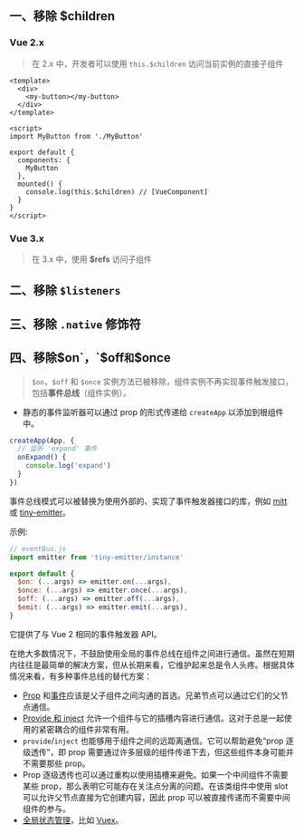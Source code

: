 ## 一、移除 $children

###  Vue 2.x

> 在 2.x 中，开发者可以使用 `this.$children` 访问当前实例的直接子组件

```vue
<template>
  <div>
    <my-button></my-button>
  </div>
</template>

<script>
import MyButton from './MyButton'

export default {
  components: {
    MyButton
  },
  mounted() {
    console.log(this.$children) // [VueComponent]
  }
}
</script>
```

### Vue 3.x

> 在 3.x 中，使用 **$refs** 访问子组件

## 二、移除 `$listeners`



## 三、移除 `.native` 修饰符



## 四、移除$on`，`$off` 和 `$once

> `$on`，`$off` 和 `$once` 实例方法已被移除，组件实例不再实现事件触发接口，包括**事件总线**（组件实例）。

* 静态的事件监听器可以通过 prop 的形式传递给 `createApp` 以添加到根组件中。

```js
createApp(App, {
  // 监听 'expand' 事件
  onExpand() {
    console.log('expand')
  }
})
```

事件总线模式可以被替换为使用外部的、实现了事件触发器接口的库，例如 [mitt](https://github.com/developit/mitt) 或 [tiny-emitter](https://github.com/scottcorgan/tiny-emitter)。

示例:

```js
// eventBus.js
import emitter from 'tiny-emitter/instance'

export default {
  $on: (...args) => emitter.on(...args),
  $once: (...args) => emitter.once(...args),
  $off: (...args) => emitter.off(...args),
  $emit: (...args) => emitter.emit(...args),
}
```

它提供了与 Vue 2 相同的事件触发器 API。

在绝大多数情况下，不鼓励使用全局的事件总线在组件之间进行通信。虽然在短期内往往是最简单的解决方案，但从长期来看，它维护起来总是令人头疼。根据具体情况来看，有多种事件总线的替代方案：

- [Prop](https://v3.cn.vuejs.org/guide/component-basics.html#passing-data-to-child-components-with-props) 和[事件](https://v3.cn.vuejs.org/guide/component-basics.html#listening-to-child-components-events)应该是父子组件之间沟通的首选。兄弟节点可以通过它们的父节点通信。
- [Provide 和 inject](https://v3.cn.vuejs.org/guide/component-provide-inject.html) 允许一个组件与它的插槽内容进行通信。这对于总是一起使用的紧密耦合的组件非常有用。
- `provide`/`inject` 也能够用于组件之间的远距离通信。它可以帮助避免“prop 逐级透传”，即 prop 需要通过许多层级的组件传递下去，但这些组件本身可能并不需要那些 prop。
- Prop 逐级透传也可以通过重构以使用插槽来避免。如果一个中间组件不需要某些 prop，那么表明它可能存在关注点分离的问题。在该类组件中使用 slot 可以允许父节点直接为它创建内容，因此 prop 可以被直接传递而不需要中间组件的参与。
- [全局状态管理](https://v3.cn.vuejs.org/guide/state-management.html)，比如 [Vuex](https://next.vuex.vuejs.org/zh/index.html)。